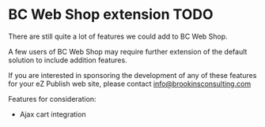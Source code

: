 BC Web Shop extension TODO
==========================

There are still quite a lot of features we could
add to BC Web Shop.

A few users of BC Web Shop may require further
extension of the default solution to include addition features.

If you are interested in sponsoring the development
of any of these features for your eZ Publish web site,
please contact info@brookinsconsulting.com

Features for consideration:

- Ajax cart integration

